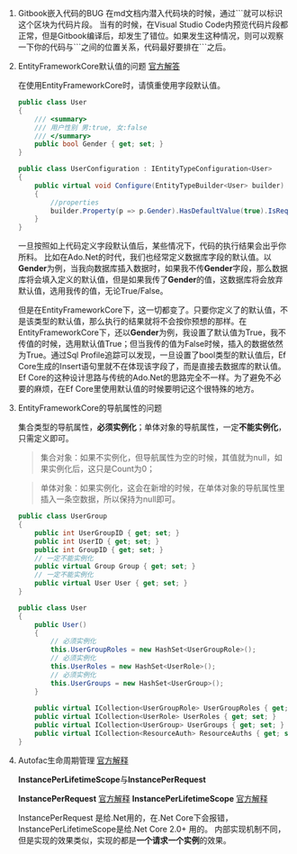 1. Gitbook嵌入代码的BUG
在md文档内潜入代码块的时候，通过\```就可以标识这个区块为代码片段。
当有的时候，在Visual Studio Code内预览代码片段都正常，但是Gitbook编译后，却发生了错位。如果发生这种情况，则可以观察一下你的代码与\```之间的位置关系，代码最好要排在\```之后。

2. EntityFrameworkCore默认值的问题
    [官方解答](https://github.com/aspnet/EntityFrameworkCore/issues/15070)

    在使用EntityFrameworkCore时，请慎重使用字段默认值。

    ```csharp
    public class User 
    {
        /// <summary>
        /// 用户性别 男:true, 女:false 
        /// </summary>
        public bool Gender { get; set; }
    }

    public class UserConfiguration : IEntityTypeConfiguration<User>
    {
        public virtual void Configure(EntityTypeBuilder<User> builder)
        {
            //properties
            builder.Property(p => p.Gender).HasDefaultValue(true).IsRequired(true);
        }
    }
    ```

    一旦按照如上代码定义字段默认值后，某些情况下，代码的执行结果会出乎你所料。
    比如在Ado.Net的时代，我们也经常定义数据库字段的默认值。以**Gender**为例，当我向数据库插入数据时，如果我不传**Gender**字段，那么数据库将会填入定义的默认值，但是如果我传了**Gender**的值，这数据库将会放弃默认值，选用我传的值，无论True/False。

    但是在EntityFrameworkCore下，这一切都变了。只要你定义了的默认值，不是该类型的默认值，那么执行的结果就将不会按你预想的那样。在EntityFrameworkCore下，还以**Gender**为例，我设置了默认值为True，我不传值的时候，选用默认值True；但当我传的值为False时候，插入的数据依然为True。通过Sql Profile追踪可以发现，一旦设置了bool类型的默认值后，Ef Core生成的Insert语句里就不在体现该字段了，而是直接去数据库的默认值。Ef Core的这种设计思路与传统的Ado.Net的思路完全不一样。为了避免不必要的麻烦，在Ef Core里使用默认值的时候要明记这个很特殊的地方。


3. EntityFrameworkCore的导航属性的问题

    集合类型的导航属性，**必须实例化**；单体对象的导航属性，一定**不能实例化**，只需定义即可。

    >集合对象：如果不实例化，但导航属性为空的时候，其值就为null，如果实例化后，这只是Count为0；

    >单体对象：如果实例化，这会在新增的时候，在单体对象的导航属性里插入一条空数据，所以保持为null即可。

    ```csharp
    public class UserGroup 
    {
        public int UserGroupID { get; set; }
        public int UserID { get; set; }
        public int GroupID { get; set; }
        // 一定不能实例化
        public virtual Group Group { get; set; }
        // 一定不能实例化
        public virtual User User { get; set; }
    }
    ```

    ```csharp
    public class User 
    {
        public User()
        {
            // 必须实例化
            this.UserGroupRoles = new HashSet<UserGroupRole>();
            // 必须实例化
            this.UserRoles = new HashSet<UserRole>();
            // 必须实例化
            this.UserGroups = new HashSet<UserGroup>();
        }
        
        public virtual ICollection<UserGroupRole> UserGroupRoles { get; set; }
        public virtual ICollection<UserRole> UserRoles { get; set; }
        public virtual ICollection<UserGroup> UserGroups { get; set; }
        public virtual ICollection<ResourceAuth> ResourceAuths { get; set; }
    }
    ```
4. Autofac生命周期管理
    [官方解释](https://autofaccn.readthedocs.io/en/latest/integration/aspnetcore.html#differences-from-asp-net-classic)

    **InstancePerLifetimeScope**与**InstancePerRequest**

    **InstancePerRequest** [官方解释](https://autofac.readthedocs.io/en/latest/lifetime/instance-scope.html#instance-per-lifetime-scope)
    **InstancePerLifetimeScope** [官方解释](https://autofac.readthedocs.io/en/latest/lifetime/instance-scope.html#instance-per-request)

    InstancePerRequest 是给.Net用的，在.Net Core下会报错，InstancePerLifetimeScope是给.Net Core 2.0+ 用的。
    内部实现机制不同，但是实现的效果类似，实现的都是**一个请求一个实例**的效果。